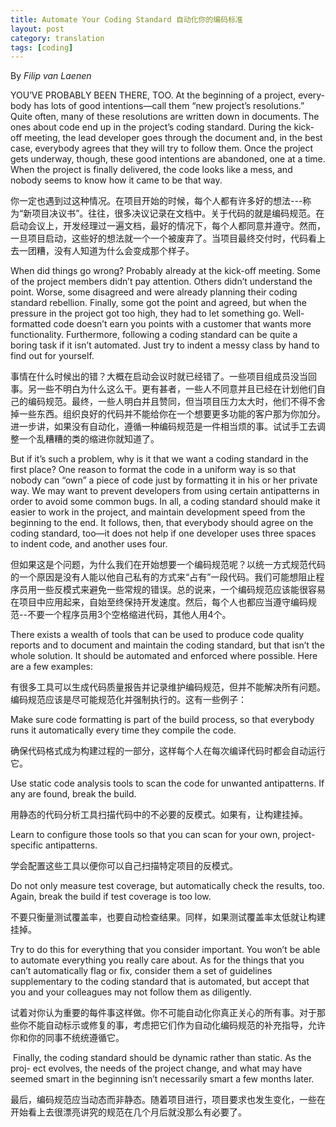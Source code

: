 ```yaml
---
title: Automate Your Coding Standard 自动化你的编码标准
layout: post
category: translation
tags: [coding]
---
```




By _Filip van Laenen_

YOU’VE PROBABLY BEEN THERE, TOO. At the beginning of a project, every- body has lots of good intentions—call them “new project’s resolutions.” Quite often, many of these resolutions are written down in documents. The ones about code end up in the project’s coding standard. During the kick-off meeting, the lead developer goes through the document and, in the best case, everybody agrees that they will try to follow them. Once the project gets underway, though, these good intentions are abandoned, one at a time. When the project is finally delivered, the code looks like a mess, and nobody seems to know how it came to be that way.

你一定也遇到过这种情况。在项目开始的时候，每个人都有许多好的想法---称为“新项目决议书”。往往，很多决议记录在文档中。关于代码的就是编码规范。在启动会议上，开发经理过一遍文档，最好的情况下，每个人都同意并遵守。然而，一旦项目启动，这些好的想法就一个一个被废弃了。当项目最终交付时，代码看上去一团糟，没有人知道为什么会变成那个样子。

When did things go wrong? Probably already at the kick-off meeting. Some of the project members didn’t pay attention. Others didn’t understand the point. Worse, some disagreed and were already planning their coding standard rebellion. Finally, some got the point and agreed, but when the pressure in the project got too high, they had to let something go. Well-formatted code doesn’t earn you points with a customer that wants more functionality. Furthermore, following a coding standard can be quite a boring task if it isn’t automated. Just try to indent a messy class by hand to find out for yourself.

事情在什么时候出的错？大概在启动会议时就已经错了。一些项目组成员没当回事。另一些不明白为什么这么干。更有甚者，一些人不同意并且已经在计划他们自己的编码规范。最终，一些人明白并且赞同，但当项目压力太大时，他们不得不舍掉一些东西。组织良好的代码并不能给你在一个想要更多功能的客户那为你加分。进一步讲，如果没有自动化，遵循一种编码规范是一件相当烦的事。试试手工去调整一个乱糟糟的类的缩进你就知道了。

But if it’s such a problem, why is it that we want a coding standard in the first place? One reason to format the code in a uniform way is so that nobody can “own” a piece of code just by formatting it in his or her private way. We may want to prevent developers from using certain antipatterns in order to avoid some common bugs. In all, a coding standard should make it easier to work in the project, and maintain development speed from the beginning to the end. It follows, then, that everybody should agree on the coding standard, too—it does not help if one developer uses three spaces to indent code, and another uses four.

但如果这是个问题，为什么我们在开始想要一个编码规范呢？以统一方式规范代码的一个原因是没有人能以他自己私有的方式来“占有”一段代码。我们可能想阻止程序员用一些反模式来避免一些常规的错误。总的说来，一个编码规范应该能很容易在项目中应用起来，自始至终保持开发速度。然后，每个人也都应当遵守编码规范--不要一个程序员用3个空格缩进代码，其他人用4个。

There exists a wealth of tools that can be used to produce code quality reports and to document and maintain the coding standard, but that isn’t the whole solution. It should be automated and enforced where possible. Here are a few examples:

有很多工具可以生成代码质量报告并记录维护编码规范，但并不能解决所有问题。编码规范应该是尽可能规范化并强制执行的。这有一些例子：

Make sure code formatting is part of the build process, so that everybody runs it automatically every time they compile the code.

确保代码格式成为构建过程的一部分，这样每个人在每次编译代码时都会自动运行它。

Use static code analysis tools to scan the code for unwanted antipatterns. If any are found, break the build.

用静态的代码分析工具扫描代码中的不必要的反模式。如果有，让构建挂掉。

Learn to configure those tools so that you can scan for your own, project- specific antipatterns.

学会配置这些工具以便你可以自己扫描特定项目的反模式。

Do not only measure test coverage, but automatically check the results, too. Again, break the build if test coverage is too low.

不要只衡量测试覆盖率，也要自动检查结果。同样，如果测试覆盖率太低就让构建挂掉。

Try to do this for everything that you consider important. You won’t be able to automate everything you really care about. As for the things that you can’t automatically flag or fix, consider them a set of guidelines supplementary to the coding standard that is automated, but accept that you and your colleagues may not follow them as diligently.

试着对你认为重要的每件事这样做。你不可能自动化你真正关心的所有事。对于那些你不能自动标示或修复的事，考虑把它们作为自动化编码规范的补充指导，允许你和你的同事不统统遵循它。

 Finally, the coding standard should be dynamic rather than static. As the proj- ect evolves, the needs of the project change, and what may have seemed smart in the beginning isn’t necessarily smart a few months later.

最后，编码规范应当动态而非静态。随着项目进行，项目要求也发生变化，一些在开始看上去很漂亮讲究的规范在几个月后就没那么有必要了。
